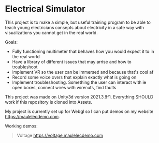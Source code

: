 # Electrical Simulator

This project is to make a simple, but useful training program to be able to teach young electricians consepts about electricity in a safe way with visualizations you cannot get in the real world.

Goals:
  * Fully functioning multimeter that behaves how you would expect it to in the real world
  * Have a library of different issues that may arrise and how to troubleshoot
  * Implement VR so the user can be immersed and because that's cool af
  * Record some voice overs that explain exactly what is going on
  * Implement troubleshooting. Something the user can interact with ie open boxes, connect wires with wirenuts, find faults

This project was made on Unity3d version 2021.3.8f1. Everything SHOULD work if this repository is cloned into Assets.

My project is currently set up for Webgl so I can put demos on my website https://maulelecdemo.com.

Working demos:
  > Voltage https://voltage.maulelecdemo.com
